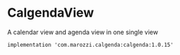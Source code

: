 # CalgendaView
A calendar view and agenda view in one single view


    implementation 'com.marozzi.calgenda:calgenda:1.0.15'